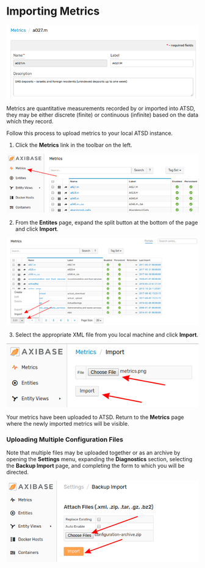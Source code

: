 # Importing Metrics 

![](images/metric.png)

Metrics are quantitative measurements recorded by or imported into ATSD, they may be either discrete (finite) or continuous (infinite) based on the data which they record.

Follow this process to upload metrics to your local ATSD instance.

1. Click the **Metrics** link in the toolbar on the left.

![](images/metrics.png)

2. From the **Entites** page, expand the split button at the bottom of the page and click **Import**.

![](images/import-metric.png)

3. Select the appropriate XML file from you local machine and click **Import**.

![](images/metric-import.png)

Your metrics have been uploaded to ATSD. Return to the **Metrics** page where the newly imported metrics will be visible. 

### Uploading Multiple Configuration Files

Note that multiple files may be uploaded together or as an archive by opening the **Settings** menu, expanding the **Diagnostics** section, selecting the **Backup Import** page, and completing the form to which you will be directed.

![](images/backup-import.png)
